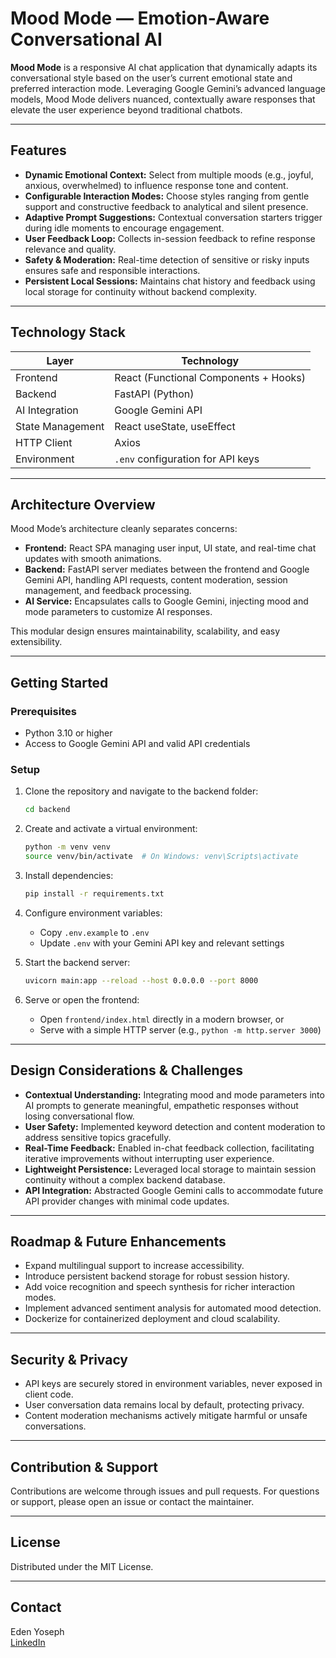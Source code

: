 # Mood Mode — Emotion-Aware Conversational AI

**Mood Mode** is a responsive AI chat application that dynamically adapts its conversational style based on the user’s current emotional state and preferred interaction mode. Leveraging Google Gemini’s advanced language models, Mood Mode delivers nuanced, contextually aware responses that elevate the user experience beyond traditional chatbots.

---

## Features

- **Dynamic Emotional Context:** Select from multiple moods (e.g., joyful, anxious, overwhelmed) to influence response tone and content.
- **Configurable Interaction Modes:** Choose styles ranging from gentle support and constructive feedback to analytical and silent presence.
- **Adaptive Prompt Suggestions:** Contextual conversation starters trigger during idle moments to encourage engagement.
- **User Feedback Loop:** Collects in-session feedback to refine response relevance and quality.
- **Safety & Moderation:** Real-time detection of sensitive or risky inputs ensures safe and responsible interactions.
- **Persistent Local Sessions:** Maintains chat history and feedback using local storage for continuity without backend complexity.

---

## Technology Stack

| Layer            | Technology                             |
|------------------|--------------------------------------|
| Frontend         | React (Functional Components + Hooks)|
| Backend          | FastAPI (Python)                      |
| AI Integration   | Google Gemini API                     |
| State Management | React useState, useEffect             |
| HTTP Client      | Axios                                |
| Environment      | `.env` configuration for API keys    |

---

## Architecture Overview

Mood Mode’s architecture cleanly separates concerns:

- **Frontend:** React SPA managing user input, UI state, and real-time chat updates with smooth animations.
- **Backend:** FastAPI server mediates between the frontend and Google Gemini API, handling API requests, content moderation, session management, and feedback processing.
- **AI Service:** Encapsulates calls to Google Gemini, injecting mood and mode parameters to customize AI responses.

This modular design ensures maintainability, scalability, and easy extensibility.

---

## Getting Started

### Prerequisites

- Python 3.10 or higher
- Access to Google Gemini API and valid API credentials

### Setup

1. Clone the repository and navigate to the backend folder:

    ```bash
    cd backend
    ```

2. Create and activate a virtual environment:

    ```bash
    python -m venv venv
    source venv/bin/activate  # On Windows: venv\Scripts\activate
    ```

3. Install dependencies:

    ```bash
    pip install -r requirements.txt
    ```

4. Configure environment variables:

    - Copy `.env.example` to `.env`
    - Update `.env` with your Gemini API key and relevant settings

5. Start the backend server:

    ```bash
    uvicorn main:app --reload --host 0.0.0.0 --port 8000
    ```

6. Serve or open the frontend:

    - Open `frontend/index.html` directly in a modern browser, or
    - Serve with a simple HTTP server (e.g., `python -m http.server 3000`)

---

## Design Considerations & Challenges

- **Contextual Understanding:** Integrating mood and mode parameters into AI prompts to generate meaningful, empathetic responses without losing conversational flow.
- **User Safety:** Implemented keyword detection and content moderation to address sensitive topics gracefully.
- **Real-Time Feedback:** Enabled in-chat feedback collection, facilitating iterative improvements without interrupting user experience.
- **Lightweight Persistence:** Leveraged local storage to maintain session continuity without a complex backend database.
- **API Integration:** Abstracted Google Gemini calls to accommodate future API provider changes with minimal code updates.

---

## Roadmap & Future Enhancements

- Expand multilingual support to increase accessibility.
- Introduce persistent backend storage for robust session history.
- Add voice recognition and speech synthesis for richer interaction modes.
- Implement advanced sentiment analysis for automated mood detection.
- Dockerize for containerized deployment and cloud scalability.

---

## Security & Privacy

- API keys are securely stored in environment variables, never exposed in client code.
- User conversation data remains local by default, protecting privacy.
- Content moderation mechanisms actively mitigate harmful or unsafe conversations.

---

## Contribution & Support

Contributions are welcome through issues and pull requests. For questions or support, please open an issue or contact the maintainer.

---

## License

Distributed under the MIT License.

---

## Contact

Eden Yoseph  
[LinkedIn](https://linkedin.com/in/edenyoseph)
